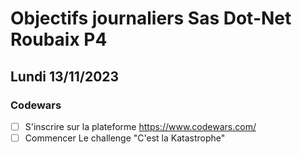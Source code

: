 # Objectifs journaliers Sas Dot-Net Roubaix P4

## Lundi 13/11/2023

### Codewars

- [ ] S'inscrire sur la plateforme https://www.codewars.com/
- [ ] Commencer Le challenge "C'est la Katastrophe"
